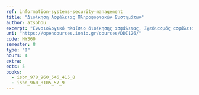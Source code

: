```yaml
---
ref: information-systems-security-management
title: "Διοίκηση Ασφάλειας Πληροφοριακών Συστημάτων"
author: atsohou
excerpt: "Εννοιολογικό πλαίσιο διοίκησης ασφάλειας. Σχεδιασμός ασφάλειας: προσεγγίσεις και ανάλυση επικινδυνότητας. Μέθοδοι και εργαλεία λογισμικού για την ανάλυση επικινδυνότητας (CRAMM, OCTAVE, SBA analysis). Πρότυπα διακυβέρνησης ασφάλειας. Πλαίσια, οδηγίες και πιστοποιήσεις για την διοίκηση ασφάλειας πληροφοριακών συστημάτων (ISO 27001, ISO 27002, NIST SP 800-30, κ.ά.) Επιθεώρηση ασφάλειας πληροφοριακών συστημάτων. Πολιτικές ασφάλειας. Σκοπός, δομή και περιεχόμενα οργανωσιακών πολιτικών ασφάλειας. Παραδείγματα γενικευμένων και εξειδικευμένων πολιτικών ασφάλειας. Διαχείριση Περιστατικών Ασφάλειας. Σχεδιασμός για τη διαχείριση περιστατικών ασφάλειας, βήματα αντιμετώπισης περιστατικών ασφάλειας. Επιχειρησιακή συνέχεια και σχέδιο ανάκαμψης από καταστροφή. Ενημερότητα ασφάλειας. Ο Γενικός Κανονισμός για την Προστασία Δεδομένων. Ανάλυση αντικτύπου για την  προστασία δεδομένων. Μέθοδοι και εργαλεία λογισμικού για την υλοποίηση ανάλυσης αντικτύπου παραβίασης προσωπικών δεδομένων. Μέτρηση ασφάλειας πληροφοριών."
uri: "https://opencourses.ionio.gr/courses/DDI126/"
code: ΗΥ360
semester: 8
type: "I"
hours: 4
extra:
ects: 5
books:
  - isbn_978_960_546_415_8
  - isbn_960_8105_57_9
---
```


